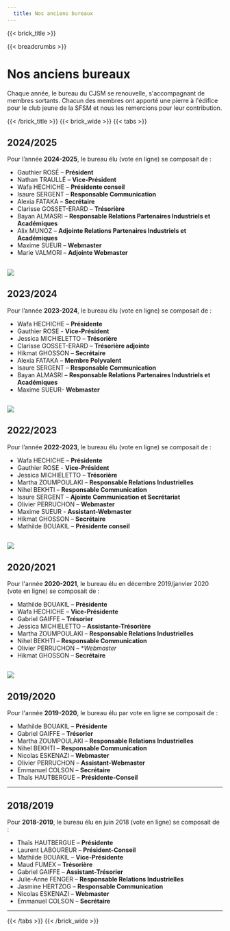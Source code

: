 ```yaml
---
  title: Nos anciens bureaux
---
```

{{< brick_title >}}

{{< breadcrumbs >}}


# Nos anciens bureaux

Chaque année, le bureau du CJSM se renouvelle, s'accompagnant de membres sortants. Chacun des membres ont apporté une pierre à l'édifice pour le club jeune de la SFSM et nous les remercions pour leur contribution.

{{< /brick_title >}}
{{< brick_wide >}}
{{< tabs >}}

## 2024/2025

Pour l’année **2024-2025**, le bureau élu (vote en ligne) se composait de :

- Gauthier ROSÉ – **Président**
- Nathan TRAULLÉ – **Vice-Président**
- Wafa HECHICHE – **Présidente conseil**
- Isaure SERGENT – **Responsable Communication**
- Alexia FATAKA – **Secrétaire** 
- Clarisse GOSSET-ERARD – **Trésorière**
- Bayan ALMASRI – **Responsable Relations Partenaires Industriels et Académiques**
- Alix MUNOZ – **Adjointe Relations Partenaires Industriels et Académiques**
- Maxime SUEUR – **Webmaster** 
- Marie VALMORI – **Adjointe Webmaster**

![](/uploads/trombi/2024-2025.webp)
---

## 2023/2024

Pour l’année **2023-2024**, le bureau élu (vote en ligne) se composait de :

- Wafa HECHICHE – **Présidente**
- Gauthier ROSE - **Vice-Président**
- Jessica MICHIELETTO – **Trésorière**
- Clarisse GOSSET-ERARD – **Trésorière adjointe**
- Hikmat GHOSSON – **Secrétaire**
- Alexia FATAKA – **Membre Polyvalent**
- Isaure SERGENT – **Responsable Communication**
- Bayan ALMASRI – **Responsable Relations Partenaires Industriels et Académiques**
- Maxime SUEUR- **Webmaster**

![](/uploads/trombi/2023-2024.webp)
---

## 2022/2023

Pour l’année **2022-2023**, le bureau élu (vote en ligne) se composait de :

- Wafa HECHICHE – **Présidente**
- Gauthier ROSE - **Vice-Président**
- Jessica MICHIELETTO – **Trésorière**
- Martha ZOUMPOULAKI – **Responsable Relations Industrielles**
- Nihel BEKHTI – **Responsable Communication**
- Isaure SERGENT – **Ajointe Communication et Secrétariat**
- Olivier PERRUCHON – **Webmaster**
- Maxime SUEUR - **Assistant-Webmaster**
- Hikmat GHOSSON – **Secrétaire**
- Mathilde BOUAKIL – **Présidente conseil**

![](/uploads/trombi/2022-2023.webp)
---

## 2020/2021

Pour l'année **2020-2021**, le bureau élu en décembre 2019/janvier 2020 (vote en ligne) se composait de :

- Mathilde BOUAKIL – **Présidente**
- Wafa HECHICHE – **Vice-Présidente**
- Gabriel GAIFFE – **Trésorier**
- Jessica MICHIELETTO – **Assistante-Trésorière**
- Martha ZOUMPOULAKI – **Responsable Relations Industrielles**
- Nihel BEKHTI – **Responsable Communication**
- Olivier PERRUCHON – **Webmaster*
- Hikmat GHOSSON – **Secrétaire**

![](/uploads/trombi/2020-2021.webp)
---

## 2019/2020

Pour l'année **2019-2020**, le bureau élu par vote en ligne se composait de :

- Mathilde BOUAKIL – **Présidente**
- Gabriel GAIFFE – **Trésorier**
- Martha ZOUMPOULAKI – **Responsable Relations Industrielles**
- Nihel BEKHTI – **Responsable Communication**
- Nicolas ESKENAZI – **Webmaster**
- Olivier PERRUCHON – **Assistant-Webmaster**
- Emmanuel COLSON – **Secrétaire**
- Thaïs HAUTBERGUE – **Présidente-Conseil**

---

## 2018/2019

Pour **2018-2019**, le bureau élu en juin 2018 (vote en ligne) se composait de :


- Thaïs HAUTBERGUE – **Présidente**
- Laurent LABOUREUR – **Président-Conseil**
- Mathilde BOUAKIL – **Vice-Présidente**
- Maud FUMEX – **Trésorière**
- Gabriel GAIFFE – **Assistant-Trésorier**
- Julie-Anne FENGER – **Responsable Relations Industrielles**
- Jasmine HERTZOG – **Responsable Communication**
- Nicolas ESKENAZI – **Webmaster**
- Emmanuel COLSON – **Secrétaire**

---

{{< /tabs >}}
{{< /brick_wide >}}